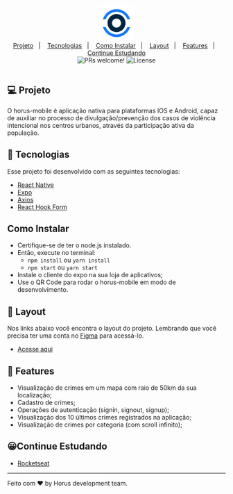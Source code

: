 <div align="center">
    <img alt="Happy" title="Happy" width="80" src="assets/icon.png" />
</div>

<div align="center">
  <a href="#">Projeto</a>&nbsp;&nbsp;&nbsp;|&nbsp;&nbsp;&nbsp;
  <a href="#">Tecnologias</a>&nbsp;&nbsp;&nbsp;|&nbsp;&nbsp;&nbsp;
  <a href="#">Como Instalar</a>&nbsp;&nbsp;&nbsp;|&nbsp;&nbsp;&nbsp;
  <a href="#">Layout</a>&nbsp;&nbsp;&nbsp;|&nbsp;&nbsp;&nbsp;
  <a href="#">Features</a>&nbsp;&nbsp;&nbsp;|&nbsp;&nbsp;&nbsp;
  <a href="javscript:void(0)">Continue Estudando</a>
</div>

<div align="center">
 <img src="https://img.shields.io/static/v1?label=PRs&message=welcome&color=rgba(20,119,248,0.8)&labelColor=000000" alt="PRs welcome!" />

  <img alt="License" src="https://img.shields.io/static/v1?label=license&message=MIT&color=rgba(20,119,248,0.8)&labelColor=000000">
</div>

<br>

## 💻 Projeto

O horus-mobile é aplicação nativa para plataformas IOS e Android, capaz de auxiliar no processo de divulgação/prevenção dos casos de violência intencional nos centros urbanos, através da participação ativa da população. 

## 🚀 Tecnologias

Esse projeto foi desenvolvido com as seguintes tecnologias:

- [React Native](https://facebook.github.io/react-native/)
- [Expo](https://expo.io/)
- [Axios](https://github.com/axios/axios)
- [React Hook Form](https://react-hook-form.com/get-started)


## Como Instalar 
- Certifique-se de ter o node.js instalado. <br>
- Então, execute no terminal:
    - `npm install` ou `yarn install`
    - `npm start` ou `yarn start` 
- Instale o cliente do expo na sua loja de aplicativos;
- Use o QR Code para rodar o horus-mobile em modo de desenvolvimento.

## 🔖 Layout

Nos links abaixo você encontra o layout do projeto. Lembrando que você precisa ter uma conta no [Figma](http://figma.com/) para acessá-lo.

- [Acesse aqui](https://www.figma.com/file/Sy7qXkAI2Ve0MZUV4DXAWV/Ui%2F-Telas-HORUS?node-id=0%3A1)


## 🧠 Features

- Visualização de crimes em um mapa com raio de 50km da sua localização;
- Cadastro de crimes;
- Operações de autenticação (signin, signout, signup);
- Visualização dos 10 últimos crimes registrados na aplicação;
- Visualização de crimes por categoria (com scroll infinito);


## 😀Continue Estudando
- [Rocketseat](https://rocketseat.com.br/)

---

Feito com ♥ by Horus development team.